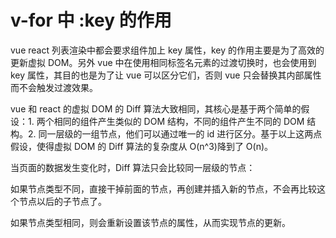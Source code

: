# v-for 中 :key 的作用

vue react 列表渲染中都会要求组件加上 key 属性，key 的作用主要是为了高效的更新虚拟 DOM。另外 vue 中在使用相同标签名元素的过渡切换时，也会使用到 key 属性，其目的也是为了让 vue 可以区分它们，否则 vue 只会替换其内部属性而不会触发过渡效果。

vue 和 react 的虚拟 DOM 的 Diff 算法大致相同，其核心是基于两个简单的假设：1. 两个相同的组件产生类似的 DOM 结构，不同的组件产生不同的 DOM 结构。2. 同一层级的一组节点，他们可以通过唯一的 id 进行区分。基于以上这两点假设，使得虚拟 DOM 的 Diff 算法的复杂度从 O(n^3)降到了 O(n)。

当页面的数据发生变化时，Diff 算法只会比较同一层级的节点：

如果节点类型不同，直接干掉前面的节点，再创建并插入新的节点，不会再比较这个节点以后的子节点了。

如果节点类型相同，则会重新设置该节点的属性，从而实现节点的更新。
